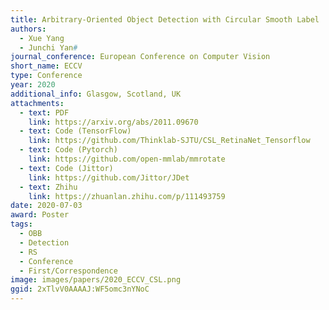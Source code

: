 ```yaml
---
title: Arbitrary-Oriented Object Detection with Circular Smooth Label
authors:
  - Xue Yang
  - Junchi Yan#
journal_conference: European Conference on Computer Vision
short_name: ECCV
type: Conference
year: 2020
additional_info: Glasgow, Scotland, UK
attachments:
  - text: PDF
    link: https://arxiv.org/abs/2011.09670
  - text: Code (TensorFlow)
    link: https://github.com/Thinklab-SJTU/CSL_RetinaNet_Tensorflow
  - text: Code (Pytorch)
    link: https://github.com/open-mmlab/mmrotate
  - text: Code (Jittor)
    link: https://github.com/Jittor/JDet
  - text: Zhihu
    link: https://zhuanlan.zhihu.com/p/111493759
date: 2020-07-03
award: Poster
tags:
  - OBB
  - Detection
  - RS
  - Conference
  - First/Correspondence
image: images/papers/2020_ECCV_CSL.png
ggid: 2xTlvV0AAAAJ:WF5omc3nYNoC
---
```

